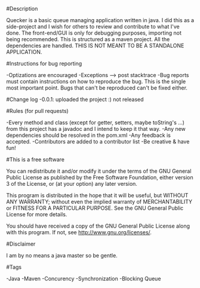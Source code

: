 #Description

Quecker is a basic queue managing application written in java.
I did this as a side-project and I wish for others to review and contribute to what I've done.
The front-end/GUI is only for debugging purposes, importing not being recommended.
This is structured as a maven project. All the dependencies are handled.
THIS IS NOT MEANT TO BE A STANDALONE APPLICATION.

#Instructions for bug reporting

-Optizations are encouraged
-Exceptions --> post stacktrace
-Bug reports must contain instructions on how to reproduce the bug. This is the single most important point. Bugs that can't be reproduced can't be fixed either.

#Change log
-0.0.1:
	uploaded the project :)
	not released

#Rules (for pull requests)

-Every method and class (except for getter, setters, maybe toString's ...) from this project has a javadoc and I intend to keep it that way.
-Any new dependencies should be resolved in the pom.xml
-Any feedback is accepted.
-Contributors are added to a contributor list
-Be creative & have fun!

#This is a free software

You can redistribute it and/or modify it under the terms of the GNU General Public License as published by the Free Software Foundation, either version 3 of the License, or (at your option) any later version.

This program is distributed in the hope that it will be useful, but WITHOUT ANY WARRANTY; without even the implied warranty of MERCHANTABILITY or FITNESS FOR A PARTICULAR PURPOSE. See the GNU General Public License for more details.

You should have received a copy of the GNU General Public License along with this program. If not, see http://www.gnu.org/licenses/.

#Disclaimer

I am by no means a java master so be gentle.

#Tags

-Java
-Maven
-Concurency
-Synchronization
-Blocking Queue
